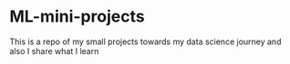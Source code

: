 # ML-mini-projects
This is a repo of my small projects towards my data science journey and also I share what I learn
